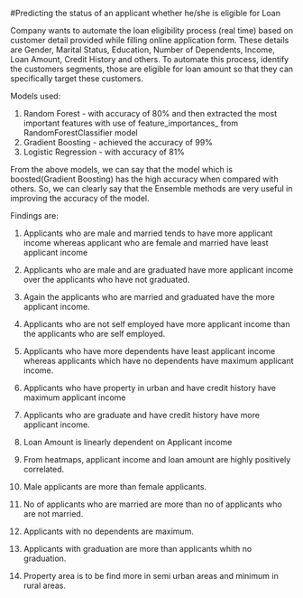 #Predicting the status of an applicant whether he/she is eligible for Loan

Company wants to automate the loan eligibility process (real time) based on customer detail provided while filling online application form. These details are Gender, Marital Status, Education, Number of Dependents, Income, Loan Amount, Credit History and others. To automate this process, identify the customers segments, those are eligible for loan amount so that they can specifically target these customers. 

Models used:
  1. Random Forest - with accuracy of 80% and then extracted the most important features with use of feature_importances_ from RandomForestClassifier model
  2. Gradient Boosting - achieved the accuracy of 99%
  3. Logistic Regression - with accuracy of 81%
  
 From the above models, we can say that the model which is boosted(Gradient Boosting) has the high accuracy when compared with others. So, we can clearly say that the Ensemble methods are very useful in improving the accuracy of the model.
 
 Findings are:
  1. Applicants who are male and married tends to have more applicant income whereas applicant who are female and married have least applicant income

  2. Applicants who are male and are graduated have more applicant income over the applicants who have not graduated.

  3. Again the applicants who are married and graduated have the more applicant income.

  4. Applicants who are not self employed have more applicant income than the applicants who are self employed.

  5. Applicants who have more dependents have least applicant income whereas applicants which have no dependents have maximum applicant income.

  6. Applicants who have property in urban and have credit history have maximum applicant income

  7. Applicants who are graduate and have credit history have more applicant income.

  8. Loan Amount is linearly dependent on Applicant income

  9. From heatmaps, applicant income and loan amount are highly positively correlated.

  10. Male applicants are more than female applicants.

  11. No of applicants who are married are more than no of applicants who are not married.

  12. Applicants with no dependents are maximum.

  13. Applicants with graduation are more than applicants whith no graduation.

  14. Property area is to be find more in semi urban areas and minimum in rural areas.
